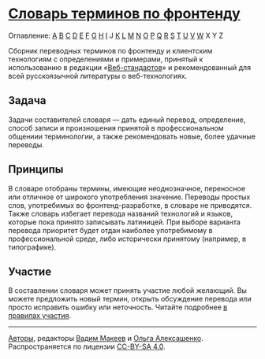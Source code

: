 # [Словарь терминов по фронтенду](dictionary.md)

Оглавление: [A](dictionary.md#a) [B](dictionary.md#b) [C](dictionary.md#c) [D](dictionary.md#d) [E](dictionary.md#e) [F](dictionary.md#f) [G](dictionary.md#g) [H](dictionary.md#h) [I](dictionary.md#i) J [K](dictionary.md#k) [L](dictionary.md#l) [M](dictionary.md#m) [N](dictionary.md#n) [O](dictionary.md#o) [P](dictionary.md#p) [Q](dictionary.md#q) [R](dictionary.md#r) [S](dictionary.md#s) [T](dictionary.md#t) [U](dictionary.md#u) [V](dictionary.md#v) [W](dictionary.md#w) X Y Z

Сборник переводных терминов по фронтенду и клиентским технологиям с определениями и примерами, принятый к использованию в редакции «[Веб-стандартов](http://web-standards.ru)» и рекомендованный для всей русскоязычной литературы о веб-технологиях.

## Задача

Задачи составителей словаря — дать единый перевод, определение, способ записи и произношения принятой в профессиональном общениии терминологии, а также рекомендовать новые, более удачные переводы.

## Принципы

В словаре отобраны термины, имеющие неоднозначное, переносное или отличное от широкого употребления значение. Переводы простых слов, употребимых во фронтенд-разработке, в словаре не приводятся. Также словарь избегает перевода названий технологий и языков, которые пока принято записывать латиницей. При выборе варианта перевода приоритет будет отдан наиболее употребимому в профессиональной среде, либо исторически принятому (например, в типографике).

## Участие

В составлении словаря может принять участие любой желающий. Вы можете предложить новый термин, открыть обсуждение перевода или просто исправить ошибку или неточность. Читайте подробнее [в правилах участия](CONTRIBUTING.md).

---
[Авторы](https://github.com/web-standards-ru/dictionary/graphs/contributors), редакторы [Вадим Макеев](http://pepelsbey.net) и [Ольга Алексашенко](http://engelside.net/portfolio/). Распространяется по лицензии [CC-BY-SA 4.0](LICENSE.md).
